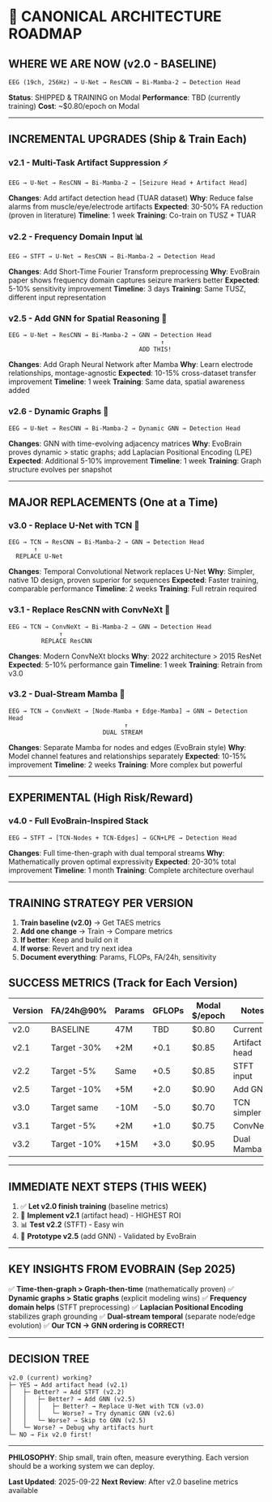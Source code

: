 # 🎯 CANONICAL ARCHITECTURE ROADMAP

## WHERE WE ARE NOW (v2.0 - BASELINE)
```
EEG (19ch, 256Hz) → U-Net → ResCNN → Bi-Mamba-2 → Detection Head
```
**Status**: SHIPPED & TRAINING on Modal
**Performance**: TBD (currently training)
**Cost**: ~$0.80/epoch on Modal

---

## INCREMENTAL UPGRADES (Ship & Train Each)

### v2.1 - Multi-Task Artifact Suppression ⚡
```
EEG → U-Net → ResCNN → Bi-Mamba-2 → [Seizure Head + Artifact Head]
```
**Changes**: Add artifact detection head (TUAR dataset)
**Why**: Reduce false alarms from muscle/eye/electrode artifacts
**Expected**: 30-50% FA reduction (proven in literature)
**Timeline**: 1 week
**Training**: Co-train on TUSZ + TUAR

### v2.2 - Frequency Domain Input 📊
```
EEG → STFT → U-Net → ResCNN → Bi-Mamba-2 → Detection Head
```
**Changes**: Add Short-Time Fourier Transform preprocessing
**Why**: EvoBrain paper shows frequency domain captures seizure markers better
**Expected**: 5-10% sensitivity improvement
**Timeline**: 3 days
**Training**: Same TUSZ, different input representation

### v2.5 - Add GNN for Spatial Reasoning 🧠
```
EEG → U-Net → ResCNN → Bi-Mamba-2 → GNN → Detection Head
                                          ↑
                                    ADD THIS!
```
**Changes**: Add Graph Neural Network after Mamba
**Why**: Learn electrode relationships, montage-agnostic
**Expected**: 10-15% cross-dataset transfer improvement
**Timeline**: 1 week
**Training**: Same data, spatial awareness added

### v2.6 - Dynamic Graphs 🔄
```
EEG → U-Net → ResCNN → Bi-Mamba-2 → Dynamic GNN → Detection Head
```
**Changes**: GNN with time-evolving adjacency matrices
**Why**: EvoBrain proves dynamic > static graphs; add Laplacian Positional Encoding (LPE)
**Expected**: Additional 5-10% improvement
**Timeline**: 1 week
**Training**: Graph structure evolves per snapshot

---

## MAJOR REPLACEMENTS (One at a Time)

### v3.0 - Replace U-Net with TCN 🚀
```
EEG → TCN → ResCNN → Bi-Mamba-2 → GNN → Detection Head
       ↑
  REPLACE U-Net
```
**Changes**: Temporal Convolutional Network replaces U-Net
**Why**: Simpler, native 1D design, proven superior for sequences
**Expected**: Faster training, comparable performance
**Timeline**: 2 weeks
**Training**: Full retrain required

### v3.1 - Replace ResCNN with ConvNeXt 🎯
```
EEG → TCN → ConvNeXt → Bi-Mamba-2 → GNN → Detection Head
              ↑
         REPLACE ResCNN
```
**Changes**: Modern ConvNeXt blocks
**Why**: 2022 architecture > 2015 ResNet
**Expected**: 5-10% performance gain
**Timeline**: 1 week
**Training**: Retrain from v3.0

### v3.2 - Dual-Stream Mamba 🌊
```
EEG → TCN → ConvNeXt → [Node-Mamba + Edge-Mamba] → GNN → Detection Head
                                ↑
                          DUAL STREAM
```
**Changes**: Separate Mamba for nodes and edges (EvoBrain style)
**Why**: Model channel features and relationships separately
**Expected**: 10-15% improvement
**Timeline**: 2 weeks
**Training**: More complex but powerful

---

## EXPERIMENTAL (High Risk/Reward)

### v4.0 - Full EvoBrain-Inspired Stack
```
EEG → STFT → [TCN-Nodes + TCN-Edges] → GCN+LPE → Detection Head
```
**Changes**: Full time-then-graph with dual temporal streams
**Why**: Mathematically proven optimal expressivity
**Expected**: 20-30% total improvement
**Timeline**: 1 month
**Training**: Complete architecture overhaul

---

## TRAINING STRATEGY PER VERSION

1. **Train baseline (v2.0)** → Get TAES metrics
2. **Add one change** → Train → Compare metrics
3. **If better**: Keep and build on it
4. **If worse**: Revert and try next idea
5. **Document everything**: Params, FLOPs, FA/24h, sensitivity

## SUCCESS METRICS (Track for Each Version)

| Version | FA/24h@90% | Params | GFLOPs | Modal $/epoch | Notes |
|---------|------------|--------|--------|---------------|-------|
| v2.0    | BASELINE   | 47M    | TBD    | $0.80         | Current |
| v2.1    | Target -30%| +2M    | +0.1   | $0.85         | Artifact head |
| v2.2    | Target -5% | Same   | +0.5   | $0.85         | STFT input |
| v2.5    | Target -10%| +5M    | +2.0   | $0.90         | Add GNN |
| v3.0    | Target same| -10M   | -5.0   | $0.70         | TCN simpler |
| v3.1    | Target -5% | +2M    | +1.0   | $0.75         | ConvNeXt |
| v3.2    | Target -10%| +15M   | +3.0   | $0.95         | Dual Mamba |

---

## IMMEDIATE NEXT STEPS (THIS WEEK)

1. ✅ **Let v2.0 finish training** (baseline metrics)
2. 🔧 **Implement v2.1** (artifact head) - HIGHEST ROI
3. 📊 **Test v2.2** (STFT) - Easy win
4. 🧠 **Prototype v2.5** (add GNN) - Validated by EvoBrain

---

## KEY INSIGHTS FROM EVOBRAIN (Sep 2025)

✅ **Time-then-graph > Graph-then-time** (mathematically proven)
✅ **Dynamic graphs > Static graphs** (explicit modeling wins)
✅ **Frequency domain helps** (STFT preprocessing)
✅ **Laplacian Positional Encoding** stabilizes graph grounding
✅ **Dual-stream temporal** (separate node/edge evolution)
✅ **Our TCN → GNN ordering is CORRECT!**

---

## DECISION TREE

```
v2.0 (current) working?
├─ YES → Add artifact head (v2.1)
│   ├─ Better? → Add STFT (v2.2)
│   │   ├─ Better? → Add GNN (v2.5)
│   │   │   ├─ Better? → Replace U-Net with TCN (v3.0)
│   │   │   └─ Worse? → Try dynamic GNN (v2.6)
│   │   └─ Worse? → Skip to GNN (v2.5)
│   └─ Worse? → Debug why artifacts hurt
└─ NO → Fix v2.0 first!
```

---

**PHILOSOPHY**: Ship small, train often, measure everything. Each version should be a working system we can deploy.

**Last Updated**: 2025-09-22
**Next Review**: After v2.0 baseline metrics available
